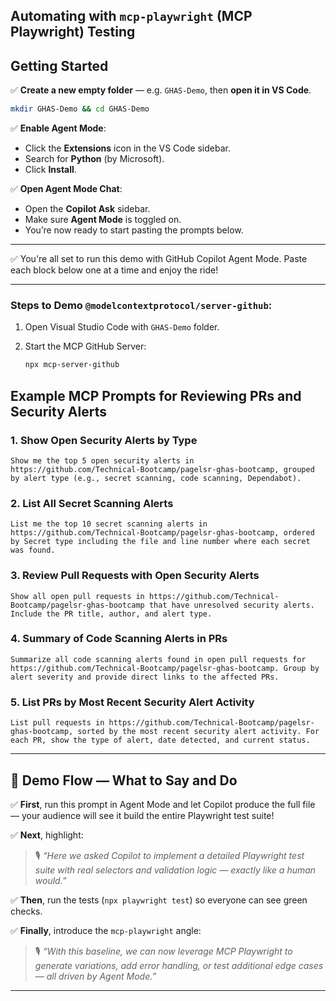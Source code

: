 ## Automating with `mcp-playwright` (MCP Playwright) Testing

## Getting Started

✅ **Create a new empty folder** — e.g. `GHAS-Demo`, then **open it in VS Code**.

  ```bash
  mkdir GHAS-Demo && cd GHAS-Demo
  ```

✅ **Enable Agent Mode**:
   - Click the **Extensions** icon in the VS Code sidebar.
   - Search for **Python** (by Microsoft).
   - Click **Install**.

✅ **Open Agent Mode Chat**:
- Open the **Copilot Ask** sidebar.
- Make sure **Agent Mode** is toggled on.
- You’re now ready to start pasting the prompts below.

---

✅ You're all set to run this demo with GitHub Copilot Agent Mode. Paste each block below one at a time and enjoy the ride!

---

### Steps to Demo `@modelcontextprotocol/server-github`:
1. Open Visual Studio Code with `GHAS-Demo` folder.

2. Start the MCP GitHub Server:
   ```bash
   npx mcp-server-github
   ```



## Example MCP Prompts for Reviewing PRs and Security Alerts

### 1. Show Open Security Alerts by Type

```
Show me the top 5 open security alerts in https://github.com/Technical-Bootcamp/pagelsr-ghas-bootcamp, grouped by alert type (e.g., secret scanning, code scanning, Dependabot).
```

### 2. List All Secret Scanning Alerts

```
List me the top 10 secret scanning alerts in https://github.com/Technical-Bootcamp/pagelsr-ghas-bootcamp, ordered by Secret type including the file and line number where each secret was found.
```

### 3. Review Pull Requests with Open Security Alerts

```
Show all open pull requests in https://github.com/Technical-Bootcamp/pagelsr-ghas-bootcamp that have unresolved security alerts. Include the PR title, author, and alert type.
```

### 4. Summary of Code Scanning Alerts in PRs

```
Summarize all code scanning alerts found in open pull requests for https://github.com/Technical-Bootcamp/pagelsr-ghas-bootcamp. Group by alert severity and provide direct links to the affected PRs.
```

### 5. List PRs by Most Recent Security Alert Activity

```
List pull requests in https://github.com/Technical-Bootcamp/pagelsr-ghas-bootcamp, sorted by the most recent security alert activity. For each PR, show the type of alert, date detected, and current status.
```


---

## 🧭 **Demo Flow — What to Say and Do**

✅ **First**, run this prompt in Agent Mode and let Copilot produce the full file — your audience will see it build the entire Playwright test suite!

✅ **Next**, highlight:

> 🎙️ *“Here we asked Copilot to implement a detailed Playwright test suite with real selectors and validation logic — exactly like a human would.”*

✅ **Then**, run the tests (`npx playwright test`) so everyone can see green checks.

✅ **Finally**, introduce the `mcp-playwright` angle:

> 🎙️ *“With this baseline, we can now leverage MCP Playwright to generate variations, add error handling, or test additional edge cases — all driven by Agent Mode.”*

---

